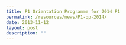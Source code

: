 ```yaml
---
title: P1 Orientation Programme for 2014 P1
permalink: /resources/news/P1-op-2014/
date: 2013-11-12
layout: post
description: ""
---
```

